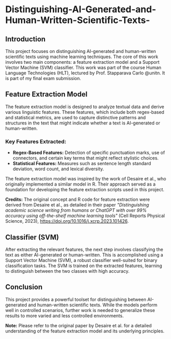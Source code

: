 # Distinguishing-AI-Generated-and-Human-Written-Scientific-Texts-

## Introduction

This project focuses on distinguishing AI-generated and human-written scientific texts using machine learning techniques. The core of this work involves two main components: a feature extraction model and a Support Vector Machine (SVM) classifier. This work was part of the course Human Language Technologies (HLT), lectured by Prof. Stapparava Carlo @unitn. It is part of my final exam submission.

## Feature Extraction Model

The feature extraction model is designed to analyze textual data and derive various linguistic features. These features, which include both regex-based and statistical metrics, are used to capture distinctive patterns and structures in the text that might indicate whether a text is AI-generated or human-written.

### Key Features Extracted:
- **Regex-Based Features:** Detection of specific punctuation marks, use of connectors, and certain key terms that might reflect stylistic choices.
- **Statistical Features:** Measures such as sentence length standard deviation, word count, and lexical diversity.

The feature extraction model was inspired by the work of Desaire et al., who originally implemented a similar model in R. Their approach served as a foundation for developing the feature extraction scripts used in this project.

**Credits:** The original concept and R code for feature extraction were derived from Desaire et al., as detailed in their paper *"Distinguishing academic science writing from humans or ChatGPT with over 99% accuracy using off-the-shelf machine learning tools"* (Cell Reports Physical Science, 2023), https://doi.org/10.1016/j.xcrp.2023.101426. 

## Classifier (SVM)

After extracting the relevant features, the next step involves classifying the text as either AI-generated or human-written. This is accomplished using a Support Vector Machine (SVM), a robust classifier well-suited for binary classification tasks. The SVM is trained on the extracted features, learning to distinguish between the two classes with high accuracy.


## Conclusion

This project provides a powerful toolset for distinguishing between AI-generated and human-written scientific texts. While the models perform well in controlled scenarios, further work is needed to generalize these results to more varied and less controlled environments.

**Note:** Please refer to the original paper by Desaire et al. for a detailed understanding of the feature extraction model and its underlying principles.
